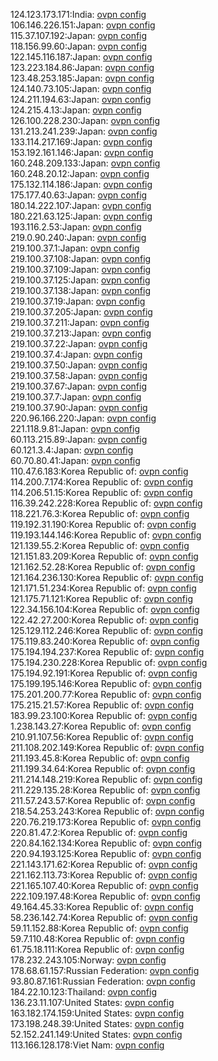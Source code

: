 124.123.173.171:India: [ovpn config](vpn/124_123_173_171.ovpn)  
106.146.226.151:Japan: [ovpn config](vpn/106_146_226_151.ovpn)  
115.37.107.192:Japan: [ovpn config](vpn/115_37_107_192.ovpn)  
118.156.99.60:Japan: [ovpn config](vpn/118_156_99_60.ovpn)  
122.145.116.187:Japan: [ovpn config](vpn/122_145_116_187.ovpn)  
123.223.184.86:Japan: [ovpn config](vpn/123_223_184_86.ovpn)  
123.48.253.185:Japan: [ovpn config](vpn/123_48_253_185.ovpn)  
124.140.73.105:Japan: [ovpn config](vpn/124_140_73_105.ovpn)  
124.211.194.63:Japan: [ovpn config](vpn/124_211_194_63.ovpn)  
124.215.4.13:Japan: [ovpn config](vpn/124_215_4_13.ovpn)  
126.100.228.230:Japan: [ovpn config](vpn/126_100_228_230.ovpn)  
131.213.241.239:Japan: [ovpn config](vpn/131_213_241_239.ovpn)  
133.114.217.169:Japan: [ovpn config](vpn/133_114_217_169.ovpn)  
153.192.161.146:Japan: [ovpn config](vpn/153_192_161_146.ovpn)  
160.248.209.133:Japan: [ovpn config](vpn/160_248_209_133.ovpn)  
160.248.20.12:Japan: [ovpn config](vpn/160_248_20_12.ovpn)  
175.132.114.186:Japan: [ovpn config](vpn/175_132_114_186.ovpn)  
175.177.40.63:Japan: [ovpn config](vpn/175_177_40_63.ovpn)  
180.14.222.107:Japan: [ovpn config](vpn/180_14_222_107.ovpn)  
180.221.63.125:Japan: [ovpn config](vpn/180_221_63_125.ovpn)  
193.116.2.53:Japan: [ovpn config](vpn/193_116_2_53.ovpn)  
219.0.90.240:Japan: [ovpn config](vpn/219_0_90_240.ovpn)  
219.100.37.1:Japan: [ovpn config](vpn/219_100_37_1.ovpn)  
219.100.37.108:Japan: [ovpn config](vpn/219_100_37_108.ovpn)  
219.100.37.109:Japan: [ovpn config](vpn/219_100_37_109.ovpn)  
219.100.37.125:Japan: [ovpn config](vpn/219_100_37_125.ovpn)  
219.100.37.138:Japan: [ovpn config](vpn/219_100_37_138.ovpn)  
219.100.37.19:Japan: [ovpn config](vpn/219_100_37_19.ovpn)  
219.100.37.205:Japan: [ovpn config](vpn/219_100_37_205.ovpn)  
219.100.37.211:Japan: [ovpn config](vpn/219_100_37_211.ovpn)  
219.100.37.213:Japan: [ovpn config](vpn/219_100_37_213.ovpn)  
219.100.37.22:Japan: [ovpn config](vpn/219_100_37_22.ovpn)  
219.100.37.4:Japan: [ovpn config](vpn/219_100_37_4.ovpn)  
219.100.37.50:Japan: [ovpn config](vpn/219_100_37_50.ovpn)  
219.100.37.58:Japan: [ovpn config](vpn/219_100_37_58.ovpn)  
219.100.37.67:Japan: [ovpn config](vpn/219_100_37_67.ovpn)  
219.100.37.7:Japan: [ovpn config](vpn/219_100_37_7.ovpn)  
219.100.37.90:Japan: [ovpn config](vpn/219_100_37_90.ovpn)  
220.96.166.220:Japan: [ovpn config](vpn/220_96_166_220.ovpn)  
221.118.9.81:Japan: [ovpn config](vpn/221_118_9_81.ovpn)  
60.113.215.89:Japan: [ovpn config](vpn/60_113_215_89.ovpn)  
60.121.3.4:Japan: [ovpn config](vpn/60_121_3_4.ovpn)  
60.70.80.41:Japan: [ovpn config](vpn/60_70_80_41.ovpn)  
110.47.6.183:Korea Republic of: [ovpn config](vpn/110_47_6_183.ovpn)  
114.200.7.174:Korea Republic of: [ovpn config](vpn/114_200_7_174.ovpn)  
114.206.51.15:Korea Republic of: [ovpn config](vpn/114_206_51_15.ovpn)  
116.39.242.228:Korea Republic of: [ovpn config](vpn/116_39_242_228.ovpn)  
118.221.76.3:Korea Republic of: [ovpn config](vpn/118_221_76_3.ovpn)  
119.192.31.190:Korea Republic of: [ovpn config](vpn/119_192_31_190.ovpn)  
119.193.144.146:Korea Republic of: [ovpn config](vpn/119_193_144_146.ovpn)  
121.139.55.2:Korea Republic of: [ovpn config](vpn/121_139_55_2.ovpn)  
121.151.83.209:Korea Republic of: [ovpn config](vpn/121_151_83_209.ovpn)  
121.162.52.28:Korea Republic of: [ovpn config](vpn/121_162_52_28.ovpn)  
121.164.236.130:Korea Republic of: [ovpn config](vpn/121_164_236_130.ovpn)  
121.171.51.234:Korea Republic of: [ovpn config](vpn/121_171_51_234.ovpn)  
121.175.71.121:Korea Republic of: [ovpn config](vpn/121_175_71_121.ovpn)  
122.34.156.104:Korea Republic of: [ovpn config](vpn/122_34_156_104.ovpn)  
122.42.27.200:Korea Republic of: [ovpn config](vpn/122_42_27_200.ovpn)  
125.129.112.246:Korea Republic of: [ovpn config](vpn/125_129_112_246.ovpn)  
175.119.83.240:Korea Republic of: [ovpn config](vpn/175_119_83_240.ovpn)  
175.194.194.237:Korea Republic of: [ovpn config](vpn/175_194_194_237.ovpn)  
175.194.230.228:Korea Republic of: [ovpn config](vpn/175_194_230_228.ovpn)  
175.194.92.191:Korea Republic of: [ovpn config](vpn/175_194_92_191.ovpn)  
175.199.195.146:Korea Republic of: [ovpn config](vpn/175_199_195_146.ovpn)  
175.201.200.77:Korea Republic of: [ovpn config](vpn/175_201_200_77.ovpn)  
175.215.21.57:Korea Republic of: [ovpn config](vpn/175_215_21_57.ovpn)  
183.99.23.100:Korea Republic of: [ovpn config](vpn/183_99_23_100.ovpn)  
1.238.143.27:Korea Republic of: [ovpn config](vpn/1_238_143_27.ovpn)  
210.91.107.56:Korea Republic of: [ovpn config](vpn/210_91_107_56.ovpn)  
211.108.202.149:Korea Republic of: [ovpn config](vpn/211_108_202_149.ovpn)  
211.193.45.8:Korea Republic of: [ovpn config](vpn/211_193_45_8.ovpn)  
211.199.34.64:Korea Republic of: [ovpn config](vpn/211_199_34_64.ovpn)  
211.214.148.219:Korea Republic of: [ovpn config](vpn/211_214_148_219.ovpn)  
211.229.135.28:Korea Republic of: [ovpn config](vpn/211_229_135_28.ovpn)  
211.57.243.57:Korea Republic of: [ovpn config](vpn/211_57_243_57.ovpn)  
218.54.253.243:Korea Republic of: [ovpn config](vpn/218_54_253_243.ovpn)  
220.76.219.173:Korea Republic of: [ovpn config](vpn/220_76_219_173.ovpn)  
220.81.47.2:Korea Republic of: [ovpn config](vpn/220_81_47_2.ovpn)  
220.84.162.134:Korea Republic of: [ovpn config](vpn/220_84_162_134.ovpn)  
220.94.193.125:Korea Republic of: [ovpn config](vpn/220_94_193_125.ovpn)  
221.143.171.62:Korea Republic of: [ovpn config](vpn/221_143_171_62.ovpn)  
221.162.113.73:Korea Republic of: [ovpn config](vpn/221_162_113_73.ovpn)  
221.165.107.40:Korea Republic of: [ovpn config](vpn/221_165_107_40.ovpn)  
222.109.197.48:Korea Republic of: [ovpn config](vpn/222_109_197_48.ovpn)  
49.164.45.33:Korea Republic of: [ovpn config](vpn/49_164_45_33.ovpn)  
58.236.142.74:Korea Republic of: [ovpn config](vpn/58_236_142_74.ovpn)  
59.11.152.88:Korea Republic of: [ovpn config](vpn/59_11_152_88.ovpn)  
59.7.110.48:Korea Republic of: [ovpn config](vpn/59_7_110_48.ovpn)  
61.75.18.111:Korea Republic of: [ovpn config](vpn/61_75_18_111.ovpn)  
178.232.243.105:Norway: [ovpn config](vpn/178_232_243_105.ovpn)  
178.68.61.157:Russian Federation: [ovpn config](vpn/178_68_61_157.ovpn)  
93.80.87.161:Russian Federation: [ovpn config](vpn/93_80_87_161.ovpn)  
184.22.10.123:Thailand: [ovpn config](vpn/184_22_10_123.ovpn)  
136.23.11.107:United States: [ovpn config](vpn/136_23_11_107.ovpn)  
163.182.174.159:United States: [ovpn config](vpn/163_182_174_159.ovpn)  
173.198.248.39:United States: [ovpn config](vpn/173_198_248_39.ovpn)  
52.152.241.149:United States: [ovpn config](vpn/52_152_241_149.ovpn)  
113.166.128.178:Viet Nam: [ovpn config](vpn/113_166_128_178.ovpn)  
